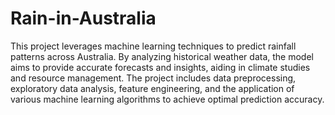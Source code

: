 # Rain-in-Australia
This project leverages machine learning techniques to predict rainfall patterns across Australia. By analyzing historical weather data, the model aims to provide accurate forecasts and insights, aiding in climate studies and resource management. The project includes data preprocessing, exploratory data analysis, feature engineering, and the application of various machine learning algorithms to achieve optimal prediction accuracy.

